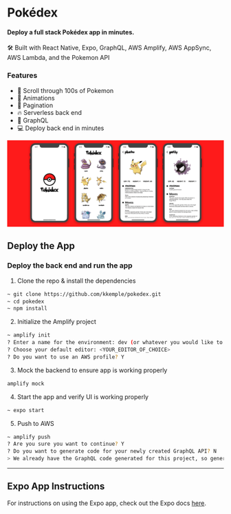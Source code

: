 # Pokédex

#### Deploy a full stack Pokédex app in minutes.

🛠 Built with React Native, Expo, GraphQL, AWS Amplify, AWS AppSync, AWS Lambda, and the Pokemon API

### Features

- 🦊 Scroll through 100s of Pokemon
- 💅 Animations
- 📄 Pagination
- 🔥 Serverless back end
- 🚀 GraphQL
- 💻 Deploy back end in minutes

![](./example.png)

## Deploy the App

### Deploy the back end and run the app

1. Clone the repo & install the dependencies

```sh
~ git clone https://github.com/kkemple/pokedex.git
~ cd pokedex
~ npm install
```

2. Initialize the Amplify project

```sh
~ amplify init
? Enter a name for the environment: dev (or whatever you would like to call this env)
? Choose your default editor: <YOUR_EDITOR_OF_CHOICE>
? Do you want to use an AWS profile? Y
```

3. Mock the backend to ensure app is working properly

```sh
amplify mock
```

4. Start the app and verify UI is working properly

```sh
~ expo start
```

5. Push to AWS

```sh
~ amplify push
? Are you sure you want to continue? Y
? Do you want to generate code for your newly created GraphQL API? N
> We already have the GraphQL code generated for this project, so generating it here is not necessary.
```

---

## Expo App Instructions

For instructions on using the Expo app, check out the Expo docs [here](https://docs.expo.io/versions/latest/).
